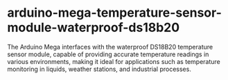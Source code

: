 # arduino-mega-temperature-sensor-module-waterproof-ds18b20
The Arduino Mega interfaces with the waterproof DS18B20 temperature sensor module, capable of providing accurate temperature readings in various environments, making it ideal for applications such as temperature monitoring in liquids, weather stations, and industrial processes.
